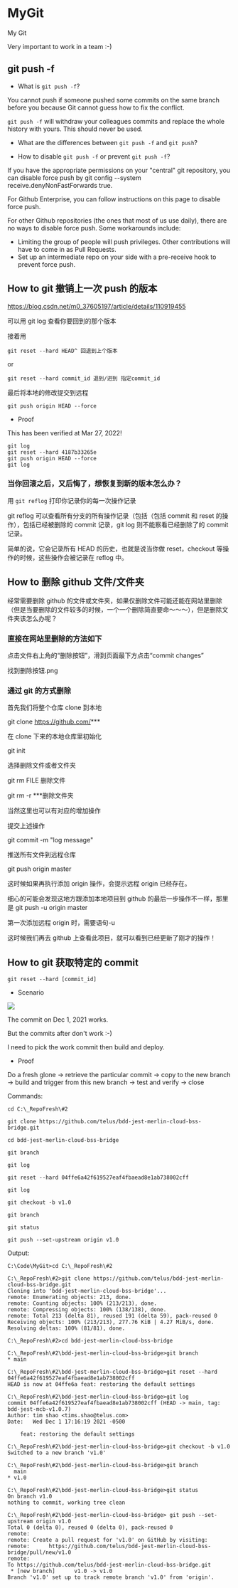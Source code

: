 # MyGit

My Git

Very important to work in a team :-)

## git push -f

- What is `git push -f`?

You cannot push if someone pushed some commits on the same branch before you because Git cannot guess how to fix the conflict.

`git push -f` will withdraw your colleagues commits and replace the whole history with yours. This should never be used.

- What are the differences between `git push -f` and `git push`?

- How to disable `git push -f` or prevent `git push -f`?

If you have the appropriate permissions on your "central" git repository, you can disable force push by git config --system receive.denyNonFastForwards true.

For Github Enterprise, you can follow instructions on this page to disable force push.

For other Github repositories (the ones that most of us use daily), there are no ways to disable force push. Some workarounds include:

- Limiting the group of people will push privileges. Other contributions will have to come in as Pull Requests.
- Set up an intermediate repo on your side with a pre-receive hook to prevent force push.

## How to git 撤销上一次 push 的版本

<https://blog.csdn.net/m0_37605197/article/details/110919455>

可以用 git log 查看你要回到的那个版本

接着用

```dos
git reset --hard HEAD^ 回退到上个版本
```

or

```dos
git reset --hard commit_id 退到/进到 指定commit_id
```

最后将本地的修改提交到远程

```dos
git push origin HEAD --force
```

- Proof

This has been verified at Mar 27, 2022!

```dos
git log
git reset --hard 4187b33265e
git push origin HEAD --force
git log
```

### 当你回滚之后，又后悔了，想恢复到新的版本怎么办？

用 `git reflog` 打印你记录你的每一次操作记录

git reflog 可以查看所有分支的所有操作记录（包括（包括 commit 和 reset 的操作），包括已经被删除的 commit 记录，git log 则不能察看已经删除了的 commit 记录。

简单的说，它会记录所有 HEAD 的历史，也就是说当你做 reset，checkout 等操作的时候，这些操作会被记录在 reflog 中。

## How to 删除 github 文件/文件夹

经常需要删除 github 的文件或文件夹，如果仅删除文件可能还能在网站里删除（但是当要删除的文件较多的时候，一个一个删除简直要命～～～），但是删除文件夹该怎么办呢？

### 直接在网站里删除的方法如下

点击文件右上角的“删除按钮”，滑到页面最下方点击“commit changes”

找到删除按钮.png

### 通过 git 的方式删除

首先我们将整个仓库 clone 到本地

git clone <https://github.com/>***

在 clone 下来的本地仓库里初始化

git init

选择删除文件或者文件夹

git rm FILE 删除文件

git rm -r \*\*\*删除文件夹

当然这里也可以有对应的增加操作

提交上述操作

git commit -m "log message"

推送所有文件到远程仓库

git push origin master

这时候如果再执行添加 origin 操作，会提示远程 origin 已经存在。

细心的可能会发现这地方跟添加本地项目到 github 的最后一步操作不一样，那里是 git push -u origin master

第一次添加远程 origin 时，需要语句-u

这时候我们再去 github 上查看此项目，就可以看到已经更新了刚才的操作！

## How to git 获取特定的 commit

`git reset --hard [commit_id]`

- Scenario

![](image/README/git_commit.png)

The commit on Dec 1, 2021 works.

But the commits after don't work :-)

I need to pick the work commit then build and deploy.

- Proof

Do a fresh glone -> retrieve the particular commit -> copy to the new branch -> build and trigger from this new branch -> test and verify -> close

Commands:

```dos
cd C:\_RepoFresh\#2

git clone https://github.com/telus/bdd-jest-merlin-cloud-bss-bridge.git

cd bdd-jest-merlin-cloud-bss-bridge

git branch

git log

git reset --hard 04ffe6a42f619527eaf4fbaead8e1ab738002cff

git log

git checkout -b v1.0

git branch

git status

git push --set-upstream origin v1.0
```

Output:

```dos
C:\Code\MyGit>cd C:\_RepoFresh\#2

C:\_RepoFresh\#2>git clone https://github.com/telus/bdd-jest-merlin-cloud-bss-bridge.git
Cloning into 'bdd-jest-merlin-cloud-bss-bridge'...
remote: Enumerating objects: 213, done.
remote: Counting objects: 100% (213/213), done.
remote: Compressing objects: 100% (138/138), done.
remote: Total 213 (delta 81), reused 191 (delta 59), pack-reused 0
Receiving objects: 100% (213/213), 277.76 KiB | 4.27 MiB/s, done.
Resolving deltas: 100% (81/81), done.

C:\_RepoFresh\#2>cd bdd-jest-merlin-cloud-bss-bridge

C:\_RepoFresh\#2\bdd-jest-merlin-cloud-bss-bridge>git branch
* main

C:\_RepoFresh\#2\bdd-jest-merlin-cloud-bss-bridge>git reset --hard 04ffe6a42f619527eaf4fbaead8e1ab738002cff
HEAD is now at 04ffe6a feat: restoring the default settings

C:\_RepoFresh\#2\bdd-jest-merlin-cloud-bss-bridge>git log
commit 04ffe6a42f619527eaf4fbaead8e1ab738002cff (HEAD -> main, tag: bdd-jest-mcb-v1.0.7)
Author: tim shao <tims.shao@telus.com>
Date:   Wed Dec 1 17:16:19 2021 -0500

    feat: restoring the default settings

C:\_RepoFresh\#2\bdd-jest-merlin-cloud-bss-bridge>git checkout -b v1.0
Switched to a new branch 'v1.0'

C:\_RepoFresh\#2\bdd-jest-merlin-cloud-bss-bridge>git branch
  main
* v1.0

C:\_RepoFresh\#2\bdd-jest-merlin-cloud-bss-bridge>git status
On branch v1.0
nothing to commit, working tree clean

C:\_RepoFresh\#2\bdd-jest-merlin-cloud-bss-bridge> git push --set-upstream origin v1.0
Total 0 (delta 0), reused 0 (delta 0), pack-reused 0
remote:
remote: Create a pull request for 'v1.0' on GitHub by visiting:
remote:      https://github.com/telus/bdd-jest-merlin-cloud-bss-bridge/pull/new/v1.0
remote:
To https://github.com/telus/bdd-jest-merlin-cloud-bss-bridge.git
 * [new branch]      v1.0 -> v1.0
Branch 'v1.0' set up to track remote branch 'v1.0' from 'origin'.
```
